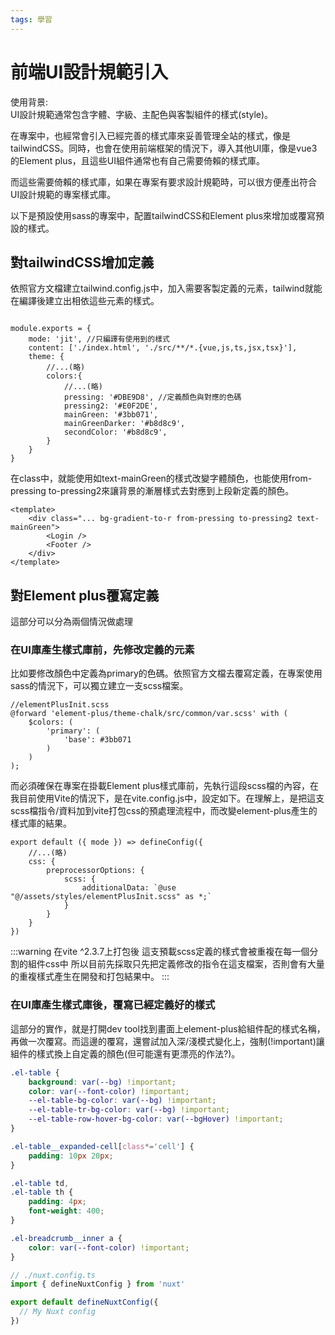 ```yaml
---
tags: 學習
---
```

# 前端UI設計規範引入

使用背景:     
UI設計規範通常包含字體、字級、主配色與客製組件的樣式(style)。

在專案中，也經常會引入已經完善的樣式庫來妥善管理全站的樣式，像是tailwindCSS。同時，也會在使用前端框架的情況下，導入其他UI庫，像是vue3的Element plus，且這些UI組件通常也有自己需要倚賴的樣式庫。

而這些需要倚賴的樣式庫，如果在專案有要求設計規範時，可以很方便產出符合UI設計規範的專案樣式庫。

以下是預設使用sass的專案中，配置tailwindCSS和Element plus來增加或覆寫預設的樣式。

## 對tailwindCSS增加定義

依照官方文檔建立tailwind.config.js中，加入需要客製定義的元素，tailwind就能在編譯後建立出相依這些元素的樣式。
```javascript=

module.exports = {
    mode: 'jit', //只編譯有使用到的樣式
    content: ['./index.html', './src/**/*.{vue,js,ts,jsx,tsx}'],
    theme: {
        //...(略)
        colors:{
            //...(略) 
            pressing: '#DBE9D8', //定義顏色與對應的色碼
            pressing2: '#E0F2DE',
            mainGreen: '#3bb071',
            mainGreenDarker: '#b8d8c9',
            secondColor: '#b8d8c9',
        }
    }
}

```

在class中，就能使用如text-mainGreen的樣式改變字體顏色，也能使用from-pressing to-pressing2來讓背景的漸層樣式去對應到上段新定義的顏色。
```htmlmixed=
<template>
    <div class="... bg-gradient-to-r from-pressing to-pressing2 text-mainGreen">
        <Login />
        <Footer />
    </div>
</template>
```

## 對Element plus覆寫定義

這部分可以分為兩個情況做處理


### 在UI庫產生樣式庫前，先修改定義的元素
比如要修改顏色中定義為primary的色碼。依照官方文檔去覆寫定義，在專案使用sass的情況下，可以獨立建立一支scss檔案。
```css=
//elementPlusInit.scss
@forward 'element-plus/theme-chalk/src/common/var.scss' with (
    $colors: (
        'primary': (
            'base': #3bb071
        )
    )
);
```
而必須確保在專案在掛載Element plus樣式庫前，先執行這段scss檔的內容，在我目前使用Vite的情況下，是在vite.config.js中，設定如下。在理解上，是把這支scss檔指令/資料加到vite打包css的預處理流程中，而改變element-plus產生的樣式庫的結果。

```javascript=
export default ({ mode }) => defineConfig({
    //...(略) 
    css: {
        preprocessorOptions: {
            scss: {
                additionalData: `@use "@/assets/styles/elementPlusInit.scss" as *;`
            }
        }
    }
})

```

:::warning
    在vite ^2.3.7上打包後
    這支預載scss定義的樣式會被重複在每一個分割的組件css中
    所以目前先採取只先把定義修改的指令在這支檔案，否則會有大量的重複樣式產生在開發和打包結果中。
:::

### 在UI庫產生樣式庫後，覆寫已經定義好的樣式
這部分的實作，就是打開dev tool找到畫面上element-plus給組件配的樣式名稱，再做一次覆寫。而這邊的覆寫，還嘗試加入深/淺模式變化上，強制(!important)讓組件的樣式換上自定義的顏色(但可能還有更漂亮的作法?)。

```css
.el-table {
    background: var(--bg) !important;
    color: var(--font-color) !important;
    --el-table-bg-color: var(--bg) !important;
    --el-table-tr-bg-color: var(--bg) !important;
    --el-table-row-hover-bg-color: var(--bgHover) !important;
}

.el-table__expanded-cell[class*='cell'] {
    padding: 10px 20px;
}

.el-table td,
.el-table th {
    padding: 4px;
    font-weight: 400;
}

.el-breadcrumb__inner a {
    color: var(--font-color) !important;
}

```

```ts
// ./nuxt.config.ts
import { defineNuxtConfig } from 'nuxt'

export default defineNuxtConfig({
  // My Nuxt config
})
```